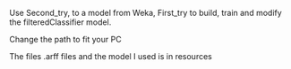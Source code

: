 Use Second_try, to a model from Weka, First_try to build, train and modify the filteredClassifier model. 


Change the path to fit your PC

The files .arff files and the model I used is in resources